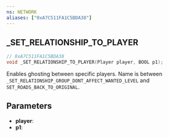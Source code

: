 ```yaml
---
ns: NETWORK
aliases: ["0xA7C511FA1C5BDA38"]
---
```

## _SET_RELATIONSHIP_TO_PLAYER

```c
// 0xA7C511FA1C5BDA38
void _SET_RELATIONSHIP_TO_PLAYER(Player player, BOOL p1);
```

Enables ghosting between specific players. Name is between `_SET_RELATIONSHIP_GROUP_DONT_AFFECT_WANTED_LEVEL` and `SET_ROADS_BACK_TO_ORIGINAL`.

## Parameters
* **player**: 
* **p1**: 

